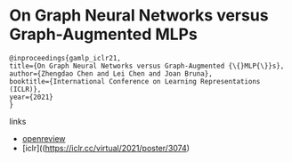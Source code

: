 # On Graph Neural Networks versus Graph-Augmented MLPs

```
@inproceedings{gamlp_iclr21,
title={On Graph Neural Networks versus Graph-Augmented {\{}MLP{\}}s},
author={Zhengdao Chen and Lei Chen and Joan Bruna},
booktitle={International Conference on Learning Representations (ICLR)},
year={2021}
}
```

links
- [openreview](https://openreview.net/forum?id=tiqI7w64JG2)
- [iclr]((https://iclr.cc/virtual/2021/poster/3074)

